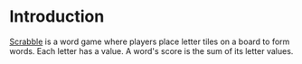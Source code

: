 # Introduction

[Scrabble][wikipedia] is a word game where players place letter tiles on a board to form words. Each letter has a value. A word's score is the sum of its letter values.

[wikipedia]: https://en.wikipedia.org/wiki/Scrabble
